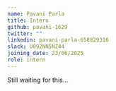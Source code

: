 ```yaml
---
name: Pavani Parla
title: Intern
github: pavani-1629
twitter: ""
linkedin: pavani-parla-658829316
slack: U092NN5NZ44
joining_date: 23/06/2025
role: intern
---
```


Still waiting for this...
